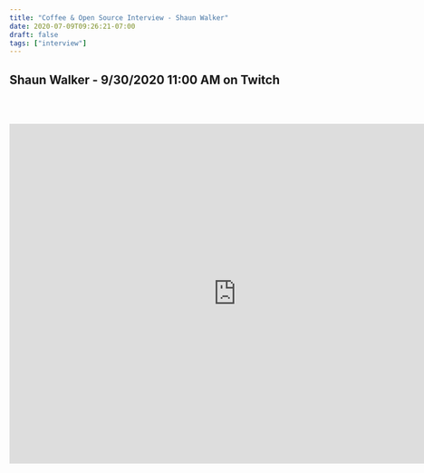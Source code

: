 ```yaml
---
title: "Coffee & Open Source Interview - Shaun Walker"
date: 2020-07-09T09:26:21-07:00
draft: false
tags: ["interview"]
---
```


## Shaun Walker - <span class="formatdate">9/30/2020 11:00 AM</span> on Twitch

<br /><br />

<center>
<iframe width="800" height="600" src="https://www.youtube.com/embed/W64vG9eFYB0" frameborder="0" allow="accelerometer; autoplay; clipboard-write; encrypted-media; gyroscope; picture-in-picture" allowfullscreen></iframe>
</center>
